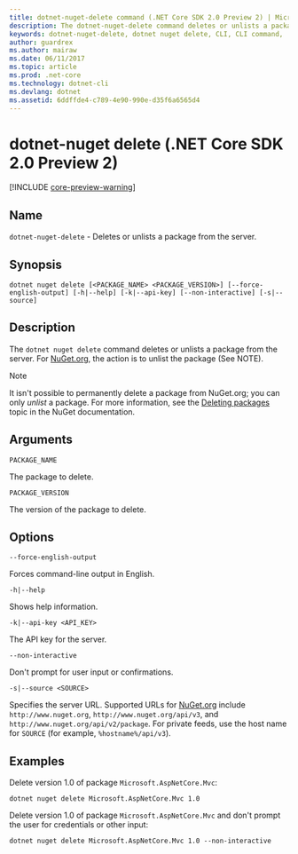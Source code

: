 ```yaml
---
title: dotnet-nuget-delete command (.NET Core SDK 2.0 Preview 2) | Microsoft Docs
description: The dotnet-nuget-delete command deletes or unlists a package from the server. 
keywords: dotnet-nuget-delete, dotnet nuget delete, CLI, CLI command, .NET Core
author: guardrex
ms.author: mairaw
ms.date: 06/11/2017
ms.topic: article
ms.prod: .net-core
ms.technology: dotnet-cli
ms.devlang: dotnet
ms.assetid: 6ddffde4-c789-4e90-990e-d35f6a6565d4
---
```


# dotnet-nuget delete (.NET Core SDK 2.0 Preview 2)

[!INCLUDE [core-preview-warning](~/includes/core-preview-warning.md)]

## Name

`dotnet-nuget-delete` - Deletes or unlists a package from the server.

## Synopsis

`dotnet nuget delete [<PACKAGE_NAME> <PACKAGE_VERSION>] [--force-english-output] [-h|--help] [-k|--api-key] [--non-interactive] [-s|--source]`

## Description

The `dotnet nuget delete` command deletes or unlists a package from the server. For [NuGet.org](https://www.nuget.org/), the action is to unlist the package (See NOTE).

> [!NOTE]
> It isn't possible to permanently delete a package from NuGet.org; you can only *unlist* a package. For more information, see the [Deleting packages](https://docs.microsoft.com/nuget/policies/deleting-packages) topic in the NuGet documentation.

## Arguments

`PACKAGE_NAME`

The package to delete.

`PACKAGE_VERSION`

The version of the package to delete.

## Options

`--force-english-output`

Forces command-line output in English.

`-h|--help`

Shows help information.

`-k|--api-key <API_KEY>`

The API key for the server.

`--non-interactive`

Don't prompt for user input or confirmations.

`-s|--source <SOURCE>`

Specifies the server URL. Supported URLs for [NuGet.org](https://www.nuget.org/) include `http://www.nuget.org`, `http://www.nuget.org/api/v3`, and `http://www.nuget.org/api/v2/package`. For private feeds, use the host name for `SOURCE` (for example, `%hostname%/api/v3`).

## Examples

Delete version 1.0 of package `Microsoft.AspNetCore.Mvc`:

`dotnet nuget delete Microsoft.AspNetCore.Mvc 1.0` 

Delete version 1.0 of package `Microsoft.AspNetCore.Mvc` and don't prompt the user for credentials or other input:

`dotnet nuget delete Microsoft.AspNetCore.Mvc 1.0 --non-interactive`
